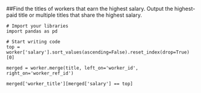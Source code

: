 ##Find the titles of workers that earn the highest salary. Output the highest-paid title or multiple titles that share the highest salary.

```
# Import your libraries
import pandas as pd

# Start writing code
top = worker['salary'].sort_values(ascending=False).reset_index(drop=True)[0]

merged = worker.merge(title, left_on='worker_id', right_on='worker_ref_id')

merged['worker_title'][merged['salary'] == top]
```
